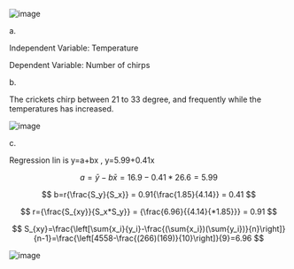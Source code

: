 
![image](https://github.com/user-attachments/assets/dfe1de65-3102-4768-b692-fbc574890239)

 
a.

Independent Variable: Temperature 

Dependent Variable: Number of chirps


b. 


The crickets chirp between 21 to 33 degree, and frequently while the temperatures has increased. 

 ![image](https://github.com/user-attachments/assets/b5d99e3e-cdf5-450b-898c-b0515967b170)


c. 

Regression lin is y=a+bx , y=5.99+0.41x

$$
a=\bar{y}-{b\bar{x}} =16.9-0.41*26.6 = 5.99
$$

$$
b=r{\frac{S_y}{S_x}} = 0.91{\frac{1.85}{4.14}} = 0.41
$$ 

$$
r={\frac{S_{xy}}{S_x*S_y}} = {\frac{6.96}{{4.14}{*1.85}}} = 0.91
$$

$$
S_{xy}=\frac{\left[\sum{x_i}{y_i}-\frac{(\sum{x_i})(\sum{y_i})}{n}\right]}{n-1}=\frac{\left[4558-\frac{(266)(169)}{10}\right]}{9}=6.96
$$

![image](https://github.com/user-attachments/assets/fd3c8396-63a6-4d9c-9a1a-c525850a670c)


